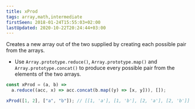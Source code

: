 ```yaml
---
title: xProd
tags: array,math,intermediate
firstSeen: 2018-01-24T15:55:03+02:00
lastUpdated: 2020-10-22T20:24:44+03:00
---
```


Creates a new array out of the two supplied by creating each possible pair from the arrays.

- Use `Array.prototype.reduce()`, `Array.prototype.map()` and `Array.prototype.concat()` to produce every possible pair from the elements of the two arrays.

```js
const xProd = (a, b) =>
  a.reduce((acc, x) => acc.concat(b.map((y) => [x, y])), []);
```

```js
xProd([1, 2], ["a", "b"]); // [[1, 'a'], [1, 'b'], [2, 'a'], [2, 'b']]
```
